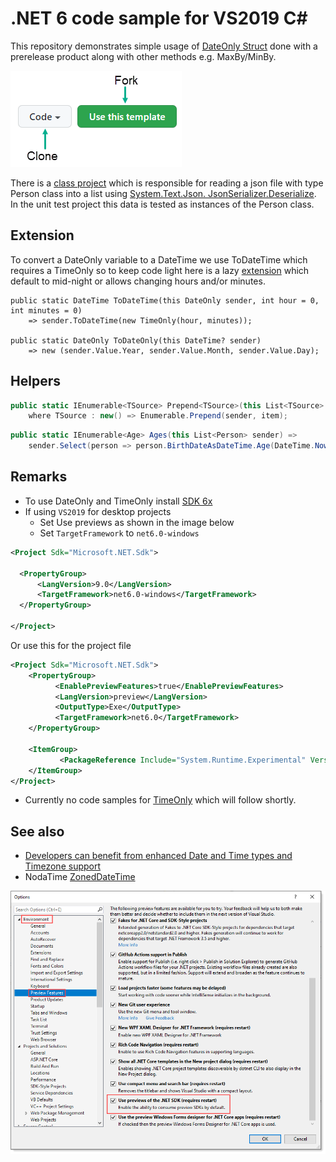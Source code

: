 # .NET 6 code sample for VS2019 C#

This repository demonstrates simple usage of [DateOnly Struct](https://docs.microsoft.com/en-us/dotnet/api/system.dateonly?view=net-6.0) done with a prerelease product along with other methods e.g. MaxBy/MinBy.

![img](assets/CloneOrFork.png)

There is a [class project](https://github.com/karenpayneoregon/dataonly-timeonly/blob/master/FileLibrary/Classes/Operations.cs) which is responsible for reading a json file with type Person class into a list using [System.Text.Json. JsonSerializer.Deserialize](https://docs.microsoft.com/en-us/dotnet/api/system.text.json?view=net-5.0). In the unit test project this data is tested as instances of the Person class.

## Extension

To convert a DateOnly variable to a DateTime we use ToDateTime which requires a TimeOnly so to keep code light here is a lazy [extension](https://github.com/karenpayneoregon/dataonly-timeonly/blob/master/FileLibrary/LanguageExtensions/DateOnlyExtensions.cs) which default to mid-night or allows changing hours and/or minutes.

```charp
public static DateTime ToDateTime(this DateOnly sender, int hour = 0, int minutes = 0)
    => sender.ToDateTime(new TimeOnly(hour, minutes));

public static DateOnly ToDateOnly(this DateTime? sender) 
    => new (sender.Value.Year, sender.Value.Month, sender.Value.Day);
```

## Helpers

```csharp
public static IEnumerable<TSource> Prepend<TSource>(this List<TSource> sender, TSource item) 
    where TSource : new() => Enumerable.Prepend(sender, item);
```

```csharp
public static IEnumerable<Age> Ages(this List<Person> sender) => 
    sender.Select(person => person.BirthDateAsDateTime.Age(DateTime.Now));
```


## Remarks

- To use DateOnly and TimeOnly install [SDK 6x](https://dotnet.microsoft.com/download/dotnet/6.0?WT.mc_id=DT-MVP-5002866)
- If using `VS2019` for desktop projects
  - Set Use previews as shown in the image below
  - Set `TargetFramework` to `net6.0-windows`

```xml
<Project Sdk="Microsoft.NET.Sdk">

  <PropertyGroup>
	  <LangVersion>9.0</LangVersion>
	  <TargetFramework>net6.0-windows</TargetFramework>
  </PropertyGroup>

</Project>
```

Or use this for the project file

```xml
<Project Sdk="Microsoft.NET.Sdk">
	<PropertyGroup>
          <EnablePreviewFeatures>true</EnablePreviewFeatures>
          <LangVersion>preview</LangVersion>
          <OutputType>Exe</OutputType>
          <TargetFramework>net6.0</TargetFramework>
	</PropertyGroup>

	<ItemGroup>
           <PackageReference Include="System.Runtime.Experimental" Version="6.0.0-preview.7.21377.19" />
	</ItemGroup>
</Project>
```


- Currently no code samples for [TimeOnly](https://docs.microsoft.com/en-us/dotnet/api/system.timeonly?view=net-6.0) which will follow shortly.

## See also

- [Developers can benefit from enhanced Date and Time types and Timezone support](https://github.com/dotnet/runtime/issues/45318)
- NodaTime [ZonedDateTime](https://nodatime.org/2.4.x/api/NodaTime.ZonedDateTime.html)


![img](assets/figure1.png)